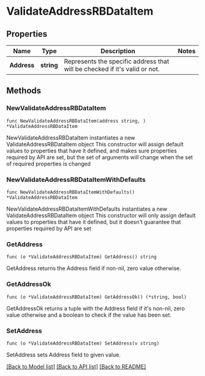 # ValidateAddressRBDataItem

## Properties

Name | Type | Description | Notes
------------ | ------------- | ------------- | -------------
**Address** | **string** | Represents the specific address that will be checked if it&#39;s valid or not. | 

## Methods

### NewValidateAddressRBDataItem

`func NewValidateAddressRBDataItem(address string, ) *ValidateAddressRBDataItem`

NewValidateAddressRBDataItem instantiates a new ValidateAddressRBDataItem object
This constructor will assign default values to properties that have it defined,
and makes sure properties required by API are set, but the set of arguments
will change when the set of required properties is changed

### NewValidateAddressRBDataItemWithDefaults

`func NewValidateAddressRBDataItemWithDefaults() *ValidateAddressRBDataItem`

NewValidateAddressRBDataItemWithDefaults instantiates a new ValidateAddressRBDataItem object
This constructor will only assign default values to properties that have it defined,
but it doesn't guarantee that properties required by API are set

### GetAddress

`func (o *ValidateAddressRBDataItem) GetAddress() string`

GetAddress returns the Address field if non-nil, zero value otherwise.

### GetAddressOk

`func (o *ValidateAddressRBDataItem) GetAddressOk() (*string, bool)`

GetAddressOk returns a tuple with the Address field if it's non-nil, zero value otherwise
and a boolean to check if the value has been set.

### SetAddress

`func (o *ValidateAddressRBDataItem) SetAddress(v string)`

SetAddress sets Address field to given value.



[[Back to Model list]](../README.md#documentation-for-models) [[Back to API list]](../README.md#documentation-for-api-endpoints) [[Back to README]](../README.md)


